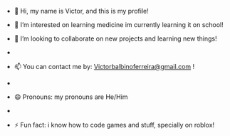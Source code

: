 

- 👋  Hi, my name is Victor, and this is my profile! 

- 👀 I’m interested on learning medicine im currently learning it on school!
  

- 💞️ I’m looking to collaborate on new projects and learning new things!
- 
- 📫 You can contact me by: Victorbalbinoferreira@gmail.com !
- 
- 😄 Pronouns: my pronouns are He/Him
- 
- ⚡ Fun fact: i know how to code games and stuff, specially on roblox!

